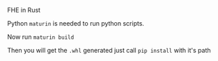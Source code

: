 FHE in Rust 

Python `maturin` is needed to run python scripts.

Now run `maturin build` 

Then you will get the `.whl` generated just call `pip install` with it's path 